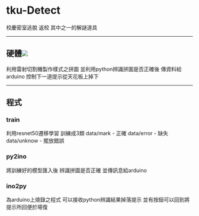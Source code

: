 # tku-Detect


校慶密室逃脫 返校
其中之一的解謎道具


---

## 硬體![](https://i.imgur.com/ALHFbnE.jpg)
利用雷射切割機製作樣式之拼圖
並利用python辨識拼圖是否正確後
傳資料給arduino
控制下一道提示從天花板上掉下

---
## 程式

### train
利用resnet50遷移學習
訓練成3類
data/mark - 正確
data/error - 缺失
data/unknow - 擺放錯誤

### py2ino
將訓練好的模型匯入後
辨識拼圖是否正確
並傳訊息給arduino

### ino2py
為arduino上燒錄之程式
可以接收python辨識結果掉落提示
並有按鈕可以回到將提示所回便於場復

